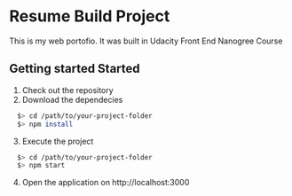 # Resume Build Project

This is my web portofio. It was built in Udacity Front End Nanogree Course

## Getting started Started

1. Check out the repository
2. Download the dependecies

```bash
  $> cd /path/to/your-project-folder
  $> npm install
```

3. Execute the project

```bash
  $> cd /path/to/your-project-folder
  $> npm start
```

4. Open the application on http://localhost:3000


